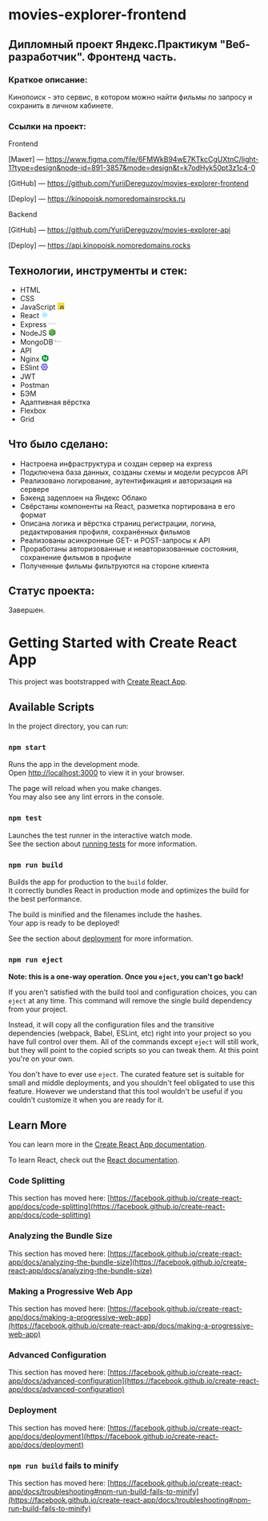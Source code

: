 # movies-explorer-frontend

## Дипломный проект Яндекс.Практикум "Веб-разработчик". Фронтенд часть.

### Краткое описание:

Кинопоиск - это сервис, в котором можно найти фильмы по запросу и сохранить в личном кабинете.

### Ссылки на проект:

Frontend

[Макет] — https://www.figma.com/file/6FMWkB94wE7KTkcCgUXtnC/light-1?type=design&node-id=891-3857&mode=design&t=k7odHyk50pt3z1c4-0

[GitHub] — https://github.com/YuriiDereguzov/movies-explorer-frontend

[Deploy] — https://kinopoisk.nomoredomainsrocks.ru

Backend

[GitHub] — https://github.com/YuriiDereguzov/movies-explorer-api

[Deploy] — https://api.kinopoisk.nomoredomains.rocks

## Технологии, инструменты и стек:

<ul>
  <li>HTML</li>
  <li>CSS</li>
  <li>
  JavaScript <img style="width: 3%" src="https://github.com/github/explore/blob/main/topics/javascript/javascript.png" alt="JavaScript">
  </li>
  <li>React <img style="width: 3%" src="https://github.com/github/explore/blob/main/topics/react/react.png" alt="React"></li>
  <li>Express <img style="width: 3%" src="https://github.com/github/explore/blob/main/topics/express/express.png" alt="Express"></li>
  <li>NodeJS <img style="width: 3%" src="https://github.com/github/explore/blob/main/topics/nodejs/nodejs.png" alt="NodeJS"></li>
  <li>MongoDB <img style="width: 3%" src="https://github.com/github/explore/blob/main/topics/mongodb/mongodb.png" alt="MongoDB"></li>
  <li>API</li>
  <li>Nginx <img style="width: 3%" src="https://github.com/github/explore/blob/main/topics/nginx/nginx.png" alt="Nginx"></li>
  <li>ESlint <img style="width: 3%" src="https://github.com/github/explore/blob/main/topics/eslint/eslint.png" alt="ESlint"></li>
  <li>JWT</li>
  <li>Postman</li>
  <li>БЭМ</li>
  <li>Адаптивная вёрстка</li>
  <li>Flexbox</li>
  <li>Grid</li>
</ul>

## Что было сделано:

<ul>
  <li>Настроена инфраструктура и создан сервер на express</li>
  <li>Подключена база данных, созданы схемы и модели ресурсов API</li>
  <li>Реализовано логирование, аутентификация и авторизация на сервере</li>
  <li>Бэкенд задеплоен на Яндекс Облако</li>
  <li>Свёрстаны компоненты на React, разметка портирована в его формат</li>
  <li>Описана логика и вёрстка страниц регистрации, логина, редактирования профиля, сохранённых фильмов</li>
  <li>Реализованы асинхронные GET- и POST-запросы к API</li>
  <li>Проработаны авторизованные и неавторизованные состояния, сохранение фильмов в профиле</li>
  <li>Полученные фильмы фильтруются на стороне клиента</li>
</ul>

## Статус проекта:

Завершен.

# Getting Started with Create React App

This project was bootstrapped with [Create React App](https://github.com/facebook/create-react-app).

## Available Scripts

In the project directory, you can run:

### `npm start`

Runs the app in the development mode.\
Open [http://localhost:3000](http://localhost:3000) to view it in your browser.

The page will reload when you make changes.\
You may also see any lint errors in the console.

### `npm test`

Launches the test runner in the interactive watch mode.\
See the section about [running tests](https://facebook.github.io/create-react-app/docs/running-tests) for more information.

### `npm run build`

Builds the app for production to the `build` folder.\
It correctly bundles React in production mode and optimizes the build for the best performance.

The build is minified and the filenames include the hashes.\
Your app is ready to be deployed!

See the section about [deployment](https://facebook.github.io/create-react-app/docs/deployment) for more information.

### `npm run eject`

**Note: this is a one-way operation. Once you `eject`, you can't go back!**

If you aren't satisfied with the build tool and configuration choices, you can `eject` at any time. This command will remove the single build dependency from your project.

Instead, it will copy all the configuration files and the transitive dependencies (webpack, Babel, ESLint, etc) right into your project so you have full control over them. All of the commands except `eject` will still work, but they will point to the copied scripts so you can tweak them. At this point you're on your own.

You don't have to ever use `eject`. The curated feature set is suitable for small and middle deployments, and you shouldn't feel obligated to use this feature. However we understand that this tool wouldn't be useful if you couldn't customize it when you are ready for it.

## Learn More

You can learn more in the [Create React App documentation](https://facebook.github.io/create-react-app/docs/getting-started).

To learn React, check out the [React documentation](https://reactjs.org/).

### Code Splitting

This section has moved here: [https://facebook.github.io/create-react-app/docs/code-splitting](https://facebook.github.io/create-react-app/docs/code-splitting)

### Analyzing the Bundle Size

This section has moved here: [https://facebook.github.io/create-react-app/docs/analyzing-the-bundle-size](https://facebook.github.io/create-react-app/docs/analyzing-the-bundle-size)

### Making a Progressive Web App

This section has moved here: [https://facebook.github.io/create-react-app/docs/making-a-progressive-web-app](https://facebook.github.io/create-react-app/docs/making-a-progressive-web-app)

### Advanced Configuration

This section has moved here: [https://facebook.github.io/create-react-app/docs/advanced-configuration](https://facebook.github.io/create-react-app/docs/advanced-configuration)

### Deployment

This section has moved here: [https://facebook.github.io/create-react-app/docs/deployment](https://facebook.github.io/create-react-app/docs/deployment)

### `npm run build` fails to minify

This section has moved here: [https://facebook.github.io/create-react-app/docs/troubleshooting#npm-run-build-fails-to-minify](https://facebook.github.io/create-react-app/docs/troubleshooting#npm-run-build-fails-to-minify)
